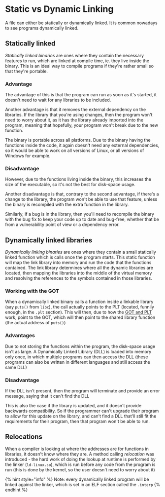 # Static vs Dynamic Linking

A file can either be statically or dynamically linked. It is common nowadays to see programs dynamically linked.

## Statically linked <a id="statically-linked"></a>

_Statically linked binaries_ are ones where they contain the necessary features to run, which are linked at compile time, ie. they live inside the binary. This is an ideal way to compile programs if they're rather small so that they're portable.

### Advantage <a id="advantage"></a>

The advantage of this is that the program can run as soon as it's started, it doesn't need to wait for any libraries to be included.

Another advantage is that it removes the external dependency on the libraries. If the library that you're using changes, then the program won't need to worry about it, as it has the library already imported into the program, meaning that hopefully, your program won't break due to the new function.

The binary is portable across all platforms. Due to the binary having the functions inside the code, it again doesn't need any external dependencies, so it would be able to work on all versions of Linux, or all versions of Windows for example.

### Disadvantage <a id="disadvantage"></a>

However, due to the functions living inside the binary, this increases the size of the executable, so it's not the best for disk-space usage.

Another disadvantage is that, contrary to the second advantage, if there's a change to the library, the program won't be able to use that feature, unless the binary is recompiled with the extra function in the library.

Similarly, if a bug is in the library, then you'll need to recompile the binary with the bug fix to keep your code up to date and bug-free, whether that be from a vulnerability point of view or a dependency error.

## Dynamically linked libraries <a id="dynamically-linked-libraries"></a>

_Dynamically linking binaries_ are ones where they contain a small statically linked function which is calls once the program starts. This static function will map the link library into memory and run the code that the functions contained. The link library determines where all the dynamic libraries are located, then mapping the libraries into the middle of the virtual memory and resolving the references to the symbols contained in those libraries.

### Working with the GOT <a id="working-with-the-got"></a>

When a dynamically linked binary calls a function inside a linkable library \(say `puts()` from `libc`\), the call actually points to the PLT \(located, funnily enough, in the `.plt` section\). This will then, due to how the [GOT and PLT](https://euanb26.gitbook.io/resources/cybersec/binary-exploitation/theory/got-and-plt) work, point to the GOT, which will then point to the shared library function \(the actual address of `puts()`\)

### Advantages <a id="advantages"></a>

Due to not storing the functions within the program, the disk-space usage isn't as large. A Dynamically Linked Library \(DLL\) is loaded into memory only once, in which multiple programs can then access the DLL \(these programs can also be written in different languages and still access the same DLL\)

### Disadvantage <a id="disadvantage-1"></a>

If the DLL isn't present, then the program will terminate and provide an error message, saying that it can't find the DLL

This is also the case if the library is updated, and it doesn't provide backwards compatibility. So if the programmer can't upgrade their program to allow for this update on the library, and can't find a DLL that'll still fit the requirements for their program, then that program won't be able to run.

## Relocations <a id="relocations"></a>

When a compiler is looking at where the addresses are for functions in libraries, it doesn't know where they are. A method calling _relocation_ was introduced - the hard work of doing the lookup at runtime is performed by the linker \(`ld-linux.so`\), which is run before any code from the program is run \(this is done by the kernel, so the user doesn't need to worry about it\)

{% hint style="info" %}
Note: every dynamically linked program will be linked against the linker, which is set in an ELF section called the `.interp`
{% endhint %}

